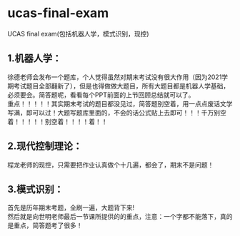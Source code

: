 # ucas-final-exam
UCAS final exam(包括机器人学，模式识别，现控)
## 1.机器人学：
  徐德老师会发布一个题库，个人觉得虽然对期末考试没有很大作用（因为2021学期考试题目全部翻新了），但是也得做做大题目，所有大题目都是机器人学基础，必须要会。简答题呢，看看每个PPT前面的上节回顾总结就可以了。<Br/>重点！！！！！其实期末考试的题目都没见过，简答题别空着，用一点点废话文学写满，即可以过！大题写题库里面的，不会的话公式贴上去即可！！！千万别空着！！！！！别空着！！！！着！！
## 2.现代控制理论：
程龙老师的现控，只需要把作业认真做个十几遍，都会了，期末不是问题！
## 3.模式识别：
首先是历年期末考题，全刷一遍，大题背下来!<Br/>
然后就是向世明老师最后一节课所提供的的重点，注意：一个字都不能落下，真的是重点，简答题考了很多！<Br/>
